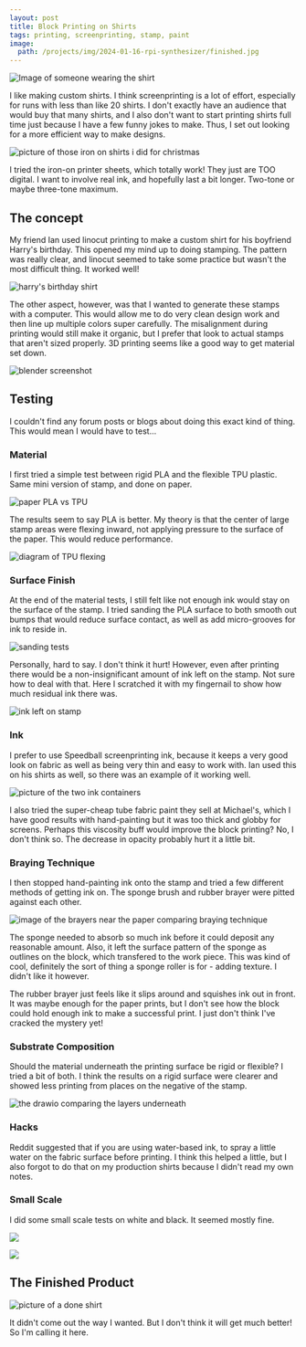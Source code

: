 ```yaml
---
layout: post
title: Block Printing on Shirts
tags: printing, screenprinting, stamp, paint
image:
  path: /projects/img/2024-01-16-rpi-synthesizer/finished.jpg
---
```


![Image of someone wearing the shirt]()

I like making custom shirts. I think screenprinting is a lot of effort, especially for runs with less than like 20 shirts. I don't exactly have an audience that would buy that many shirts, and I also don't want to start printing shirts full time just because I have a few funny jokes to make. Thus, I set out looking for a more efficient way to make designs.

![picture of those iron on shirts i did for christmas](/blog/img/2024-07-13-block-printing-shirts/iron-on.jpg)

I tried the iron-on printer sheets, which totally work! They just are TOO digital. I want to involve real ink, and hopefully last a bit longer. Two-tone or maybe three-tone maximum.

## The concept

My friend Ian used linocut printing to make a custom shirt for his boyfriend Harry's birthday. This opened my mind up to doing stamping. The pattern was really clear, and linocut seemed to take some practice but wasn't the most difficult thing. It worked well!

![harry's birthday shirt]()

The other aspect, however, was that I wanted to generate these stamps with a computer. This would allow me to do very clean design work and then line up multiple colors super carefully. The misalignment during printing would still make it organic, but I prefer that look to actual stamps that aren't sized properly. 3D printing seems like a good way to get material set down.

![blender screenshot](/blog/img/2024-07-13-block-printing-shirts/blender_screenshot.png)

## Testing

I couldn't find any forum posts or blogs about doing this exact kind of thing. This would mean I would have to test...

### Material

I first tried a simple test between rigid PLA and the flexible TPU plastic. Same mini version of stamp, and done on paper.

![paper PLA vs TPU](/blog/img/2024-07-13-block-printing-shirts/plavstpu.jpg)

The results seem to say PLA is better. My theory is that the center of large stamp areas were flexing inward, not applying pressure to the surface of the paper. This would reduce performance.

![diagram of TPU flexing](/blog/img/2024-07-13-block-printing-shirts/tpu-flex.png)

### Surface Finish

At the end of the material tests, I still felt like not enough ink would stay on the surface of the stamp. I tried sanding the PLA surface to both smooth out bumps that would reduce surface contact, as well as add micro-grooves for ink to reside in.

![sanding tests](/blog/img/2024-07-13-block-printing-shirts/sanding.jpg)

Personally, hard to say. I don't think it hurt! However, even after printing there would be a non-insignificant amount of ink left on the stamp. Not sure how to deal with that. Here I scratched it with my fingernail to show how much residual ink there was.

![ink left on stamp](/blog/img/2024-07-13-block-printing-shirts/ink-left-on-stamp.jpg)

### Ink

I prefer to use Speedball screenprinting ink, because it keeps a very good look on fabric as well as being very thin and easy to work with. Ian used this on his shirts as well, so there was an example of it working well.

![picture of the two ink containers](/blog/img/2024-07-13-block-printing-shirts/paints.jpg)

I also tried the super-cheap tube fabric paint they sell at Michael's, which I have good results with hand-painting but it was too thick and globby for screens. Perhaps this viscosity buff would improve the block printing? No, I don't think so. The decrease in opacity probably hurt it a little bit.

### Braying Technique

I then stopped hand-painting ink onto the stamp and tried a few different methods of getting ink on. The sponge brush and rubber brayer were pitted against each other.

![image of the brayers near the paper comparing braying technique](/blog/img/2024-07-13-block-printing-shirts/rollers.jpg)

The sponge needed to absorb so much ink before it could deposit any reasonable amount. Also, it left the surface pattern of the sponge as outlines on the block, which transfered to the work piece. This was kind of cool, definitely the sort of thing a sponge roller is for - adding texture. I didn't like it however.

The rubber brayer just feels like it slips around and squishes ink out in front. It was maybe enough for the paper prints, but I don't see how the block could hold enough ink to make a successful print. I just don't think I've cracked the mystery yet!

### Substrate Composition

Should the material underneath the printing surface be rigid or flexible? I tried a bit of both. I think the results on a rigid surface were clearer and showed less printing from places on the negative of the stamp.

![the drawio comparing the layers underneath](/blog/img/2024-07-13-block-printing-shirts/layers.png)

### Hacks

Reddit suggested that if you are using water-based ink, to spray a little water on the fabric surface before printing. I think this helped a little, but I also forgot to do that on my production shirts because I didn't read my own notes.

### Small Scale

I did some small scale tests on white and black. It seemed mostly fine.

![](/blog/img/2024-07-13-block-printing-shirts/print-onwhite.jpg)

![](/blog/img/2024-07-13-block-printing-shirts/print-onblack.jpg)

## The Finished Product

![picture of a done shirt](/blog/img/2024-07-13-block-printing-shirts/shirt_done.jpg)

It didn't come out the way I wanted. But I don't think it will get much better! So I'm calling it here.